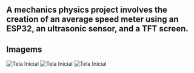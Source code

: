 ## A mechanics physics project involves the creation of an average speed meter using an ESP32, an ultrasonic sensor, and a TFT screen.

## Imagems
![Tela Inicial](./Speed_ometer/lib/IMG_5782.jpeg)
![Tela Inicial](./Speed_ometer/lib/5783.jpeg)
![Tela Inicial](./Speed_ometer/lib/5779.jpeg)

